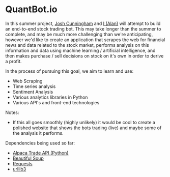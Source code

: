 # QuantBot.io

In this summer project, [Josh Cunningham](http://joshcunningham.net/) and [I (Alan)](https://bergsneider.dev/) will attempt to build an end-to-end stock trading bot. This may take longer than the summer to complete, and may be much more challenging than we're anticipating, however we'd like to create an application that scrapes the web for financial news and data related to the stock market, performs analysis on this information and data using machine learning / artificial intelligence, and then makes purchase / sell decisions on stock on it's own in order to derive a profit.

In the process of pursuing this goal, we aim to learn and use:
* Web Scraping
* Time series analysis
* Sentiment Analysis
* Various analytics libraries in Python
* Various API's and front-end technologies

Notes:
* If this all goes smoothly (highly unlikely) it would be cool to create a polished website that shows the bots trading (live) and maybe some of the analysis it performs. 

Dependencies being used so far:
* [Alpaca Trade API (Python)](https://pypi.org/project/alpaca-trade-api-fixed/)
* [Beautiful Soup](https://pypi.org/project/beautifulsoup4/)
* [Requests](https://pypi.org/project/requests/)
* [urllib3](https://pypi.org/project/urllib3/#description)
